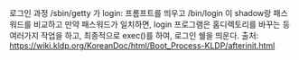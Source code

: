 로그인 과정
/sbin/getty 가
login:
프롬프트를 띄우고
/bin/login 이 shadow랑 패스워드를 비교하고
만약 패스워드가 일치하면,
login 프로그램은 홈디렉토리를 바꾸는 등 여러가지 작업을 하고, 최종적으로 exec()를 하여, 로그인 쉘을 띄운다.
출처: https://wiki.kldp.org/KoreanDoc/html/Boot_Process-KLDP/afterinit.html

